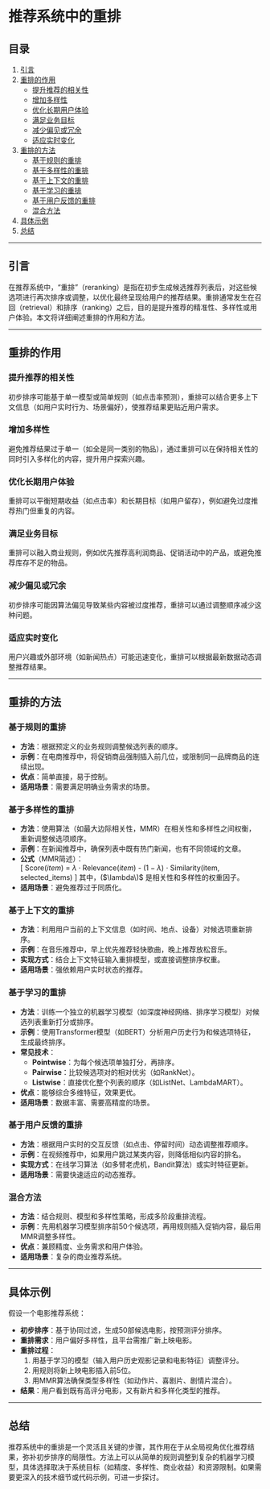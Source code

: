# 推荐系统中的重排

## 目录
1. [引言](#引言)
2. [重排的作用](#重排的作用)
   - [提升推荐的相关性](#提升推荐的相关性)
   - [增加多样性](#增加多样性)
   - [优化长期用户体验](#优化长期用户体验)
   - [满足业务目标](#满足业务目标)
   - [减少偏见或冗余](#减少偏见或冗余)
   - [适应实时变化](#适应实时变化)
3. [重排的方法](#重排的方法)
   - [基于规则的重排](#基于规则的重排)
   - [基于多样性的重排](#基于多样性的重排)
   - [基于上下文的重排](#基于上下文的重排)
   - [基于学习的重排](#基于学习的重排)
   - [基于用户反馈的重排](#基于用户反馈的重排)
   - [混合方法](#混合方法)
4. [具体示例](#具体示例)
5. [总结](#总结)

---

## 引言
在推荐系统中，“重排”（reranking）是指在初步生成候选推荐列表后，对这些候选项进行再次排序或调整，以优化最终呈现给用户的推荐结果。重排通常发生在召回（retrieval）和排序（ranking）之后，目的是提升推荐的精准性、多样性或用户体验。本文将详细阐述重排的作用和方法。

---

## 重排的作用

### 提升推荐的相关性
初步排序可能基于单一模型或简单规则（如点击率预测），重排可以结合更多上下文信息（如用户实时行为、场景偏好），使推荐结果更贴近用户需求。

### 增加多样性
避免推荐结果过于单一（如全是同一类别的物品），通过重排可以在保持相关性的同时引入多样化的内容，提升用户探索兴趣。

### 优化长期用户体验
重排可以平衡短期收益（如点击率）和长期目标（如用户留存），例如避免过度推荐热门但重复的内容。

### 满足业务目标
重排可以融入商业规则，例如优先推荐高利润商品、促销活动中的产品，或避免推荐库存不足的物品。

### 减少偏见或冗余
初步排序可能因算法偏见导致某些内容被过度推荐，重排可以通过调整顺序减少这种问题。

### 适应实时变化
用户兴趣或外部环境（如新闻热点）可能迅速变化，重排可以根据最新数据动态调整推荐结果。

---

## 重排的方法

### 基于规则的重排
- **方法**：根据预定义的业务规则调整候选列表的顺序。  
- **示例**：在电商推荐中，将促销商品强制插入前几位，或限制同一品牌商品的连续出现。  
- **优点**：简单直接，易于控制。  
- **适用场景**：需要满足明确业务需求的场景。

### 基于多样性的重排
- **方法**：使用算法（如最大边际相关性，MMR）在相关性和多样性之间权衡，重新调整候选项顺序。  
- **示例**：在新闻推荐中，确保列表中既有热门新闻，也有不同领域的文章。  
- **公式**（MMR简述）：  
  \[
  $\text{Score}(item)$ = $\lambda \cdot \text{Relevance}(item)$ - $(1-\lambda)$ $\cdot$ $\text{Similarity}$(item, selected_items)
  \]
  其中，\($\lambda\)$ 是相关性和多样性的权重因子。  
- **适用场景**：避免推荐过于同质化。

### 基于上下文的重排
- **方法**：利用用户当前的上下文信息（如时间、地点、设备）对候选项重新排序。  
- **示例**：在音乐推荐中，早上优先推荐轻快歌曲，晚上推荐放松音乐。  
- **实现方式**：结合上下文特征输入重排模型，或直接调整排序权重。  
- **适用场景**：强依赖用户实时状态的推荐。

### 基于学习的重排
- **方法**：训练一个独立的机器学习模型（如深度神经网络、排序学习模型）对候选列表重新打分或排序。  
- **示例**：使用Transformer模型（如BERT）分析用户历史行为和候选项特征，生成最终排序。  
- **常见技术**：  
  - **Pointwise**：为每个候选项单独打分，再排序。  
  - **Pairwise**：比较候选项对的相对优劣（如RankNet）。  
  - **Listwise**：直接优化整个列表的顺序（如ListNet、LambdaMART）。  
- **优点**：能够综合多维特征，效果更优。  
- **适用场景**：数据丰富、需要高精度的场景。

### 基于用户反馈的重排
- **方法**：根据用户实时的交互反馈（如点击、停留时间）动态调整推荐顺序。  
- **示例**：在视频推荐中，如果用户跳过某类内容，则降低相似内容的排名。  
- **实现方式**：在线学习算法（如多臂老虎机，Bandit算法）或实时特征更新。  
- **适用场景**：需要快速适应的动态推荐。

### 混合方法
- **方法**：结合规则、模型和多样性策略，形成多阶段重排流程。  
- **示例**：先用机器学习模型排序前50个候选项，再用规则插入促销内容，最后用MMR调整多样性。  
- **优点**：兼顾精度、业务需求和用户体验。  
- **适用场景**：复杂的商业推荐系统。

---

## 具体示例
假设一个电影推荐系统：
- **初步排序**：基于协同过滤，生成50部候选电影，按预测评分排序。  
- **重排需求**：用户偏好多样性，且平台需推广新上映电影。  
- **重排过程**：  
  1. 用基于学习的模型（输入用户历史观影记录和电影特征）调整评分。  
  2. 用规则将新上映电影插入前5位。  
  3. 用MMR算法确保类型多样性（如动作片、喜剧片、剧情片混合）。  
- **结果**：用户看到既有高评分电影，又有新片和多样化类型的推荐。

---

## 总结
推荐系统中的重排是一个灵活且关键的步骤，其作用在于从全局视角优化推荐结果，弥补初步排序的局限性。方法上可以从简单的规则调整到复杂的机器学习模型，具体选择取决于系统目标（如精度、多样性、商业收益）和资源限制。如果需要更深入的技术细节或代码示例，可进一步探讨。
